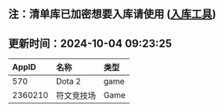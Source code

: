 ## 注：清单库已加密想要入库请使用 ([入库工具](https://github.com/BlankTMing/ManifestAutoUpdate/releases))

## 更新时间：2024-10-04 09:23:25
| AppID | 名称 | 类型  |
| :-------------------- | :----------------------------- | :----------- |
| 570 | Dota 2| game |
| 2360210 | 符文竞技场| Game |
